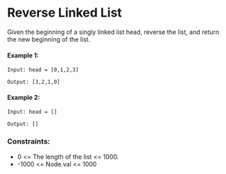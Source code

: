 # Reverse Linked List
Given the beginning of a singly linked list head, reverse the list, and return the new beginning of the list.

#### Example 1:
```
Input: head = [0,1,2,3]

Output: [3,2,1,0]
```

#### Example 2:
```
Input: head = []

Output: []
```
### Constraints:

* 0 <= The length of the list <= 1000.
* -1000 <= Node.val <= 1000
